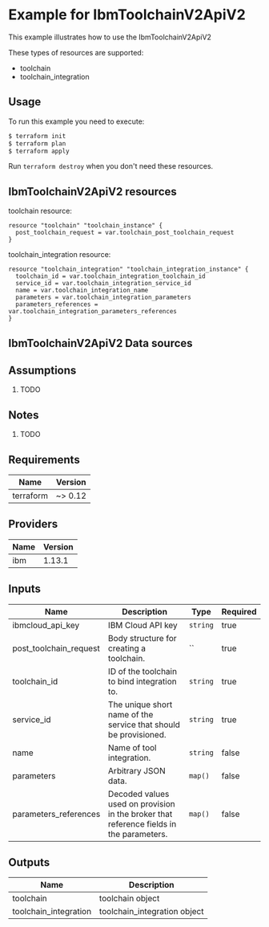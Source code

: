 # Example for IbmToolchainV2ApiV2

This example illustrates how to use the IbmToolchainV2ApiV2

These types of resources are supported:

* toolchain
* toolchain_integration

## Usage

To run this example you need to execute:

```bash
$ terraform init
$ terraform plan
$ terraform apply
```

Run `terraform destroy` when you don't need these resources.


## IbmToolchainV2ApiV2 resources

toolchain resource:

```hcl
resource "toolchain" "toolchain_instance" {
  post_toolchain_request = var.toolchain_post_toolchain_request
}
```
toolchain_integration resource:

```hcl
resource "toolchain_integration" "toolchain_integration_instance" {
  toolchain_id = var.toolchain_integration_toolchain_id
  service_id = var.toolchain_integration_service_id
  name = var.toolchain_integration_name
  parameters = var.toolchain_integration_parameters
  parameters_references = var.toolchain_integration_parameters_references
}
```

## IbmToolchainV2ApiV2 Data sources


## Assumptions

1. TODO

## Notes

1. TODO

## Requirements

| Name | Version |
|------|---------|
| terraform | ~> 0.12 |

## Providers

| Name | Version |
|------|---------|
| ibm | 1.13.1 |

## Inputs

| Name | Description | Type | Required |
|------|-------------|------|---------|
| ibmcloud\_api\_key | IBM Cloud API key | `string` | true |
| post_toolchain_request | Body structure for creating a toolchain. | `` | true |
| toolchain_id | ID of the toolchain to bind integration to. | `string` | true |
| service_id | The unique short name of the service that should be provisioned. | `string` | true |
| name | Name of tool integration. | `string` | false |
| parameters | Arbitrary JSON data. | `map()` | false |
| parameters_references | Decoded values used on provision in the broker that reference fields in the parameters. | `map()` | false |

## Outputs

| Name | Description |
|------|-------------|
| toolchain | toolchain object |
| toolchain_integration | toolchain_integration object |
